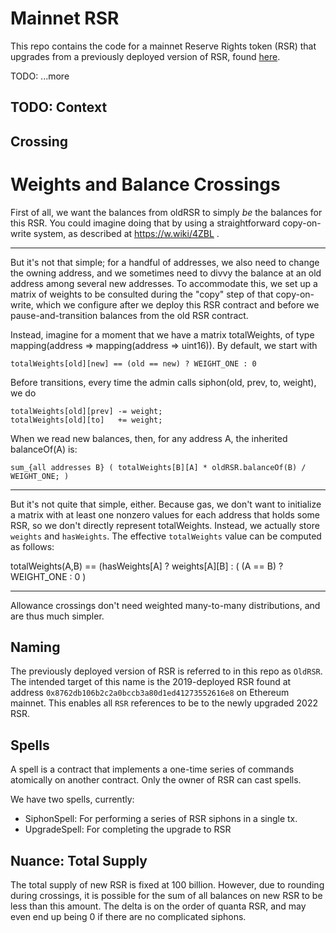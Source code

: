 # Mainnet RSR
This repo contains the code for a mainnet Reserve Rights token (RSR) that upgrades from a previously deployed version of RSR, found [here](https://github.com/reserve-protocol/rsr).

TODO: ...more

## TODO: Context

## Crossing

Weights and Balance Crossings
=============================

First of all, we want the balances from oldRSR to simply *be* the balances for this
RSR. You could imagine doing that by using a straightforward copy-on-write system, as
described at https://w.wiki/4ZBL .

----

But it's not that simple; for a handful of addresses, we also need to change the
owning address, and we sometimes need to divvy the balance at an old address among
several new addresses.  To accommodate this, we set up a matrix of weights to be
consulted during the "copy" step of that copy-on-write, which we configure after we
deploy this RSR contract and before we pause-and-transition balances from the old RSR
contract.

Instead, imagine for a moment that we have a matrix totalWeights, of type
mapping(address => mapping(address => uint16)). By default, we start with

    totalWeights[old][new] == (old == new) ? WEIGHT_ONE : 0

Before transitions, every time the admin calls siphon(old, prev, to, weight), we do

    totalWeights[old][prev] -= weight;
    totalWeights[old][to]   += weight;

When we read new balances, then, for any address A, the inherited balanceOf(A) is:

    sum_{all addresses B} ( totalWeights[B][A] * oldRSR.balanceOf(B) / WEIGHT_ONE; )

----

But it's not quite that simple, either. Because gas, we don't want to initialize a
matrix with at least one nonzero values for each address that holds some RSR, so we
don't directly represent totalWeights. Instead, we actually store `weights` and
`hasWeights`. The effective `totalWeights` value can be computed as follows:

   totalWeights(A,B) == (hasWeights[A] ? weights[A][B] : ( (A == B) ? WEIGHT_ONE : 0 )

----

Allowance crossings don't need weighted many-to-many distributions, and are thus much
simpler.


## Naming

The previously deployed version of RSR is referred to in this repo as `OldRSR`. The intended target of this name is the 2019-deployed RSR found at address `0x8762db106b2c2a0bccb3a80d1ed41273552616e8` on Ethereum mainnet. This enables all `RSR` references to be to the newly upgraded 2022 RSR. 

## Spells

A spell is a contract that implements a one-time series of commands atomically on another contract. Only the owner of RSR can cast spells. 

We have two spells, currently:
- SiphonSpell: For performing a series of RSR siphons in a single tx. 
- UpgradeSpell: For completing the upgrade to RSR

## Nuance: Total Supply

The total supply of new RSR is fixed at 100 billion. However, due to rounding during crossings, it is possible for the sum of all balances on new RSR to be less than this amount. The delta is on the order of quanta RSR, and may even end up being 0 if there are no complicated siphons. 

